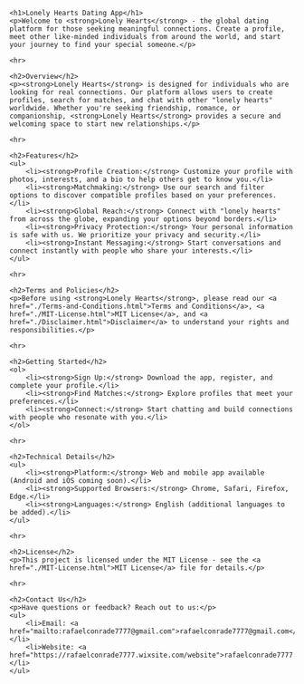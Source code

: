 <!DOCTYPE html>
<html lang="en">
<head>
    <meta charset="UTF-8">
    <meta name="viewport" content="width=device-width, initial-scale=1.0">
    <title>README - Lonely Hearts Dating App</title>
</head>
<body>

    <h1>Lonely Hearts Dating App</h1>
    <p>Welcome to <strong>Lonely Hearts</strong> - the global dating platform for those seeking meaningful connections. Create a profile, meet other like-minded individuals from around the world, and start your journey to find your special someone.</p>

    <hr>

    <h2>Overview</h2>
    <p><strong>Lonely Hearts</strong> is designed for individuals who are looking for real connections. Our platform allows users to create profiles, search for matches, and chat with other "lonely hearts" worldwide. Whether you're seeking friendship, romance, or companionship, <strong>Lonely Hearts</strong> provides a secure and welcoming space to start new relationships.</p>

    <hr>

    <h2>Features</h2>
    <ul>
        <li><strong>Profile Creation:</strong> Customize your profile with photos, interests, and a bio to help others get to know you.</li>
        <li><strong>Matchmaking:</strong> Use our search and filter options to discover compatible profiles based on your preferences.</li>
        <li><strong>Global Reach:</strong> Connect with "lonely hearts" from across the globe, expanding your options beyond borders.</li>
        <li><strong>Privacy Protection:</strong> Your personal information is safe with us. We prioritize your privacy and security.</li>
        <li><strong>Instant Messaging:</strong> Start conversations and connect instantly with people who share your interests.</li>
    </ul>

    <hr>

    <h2>Terms and Policies</h2>
    <p>Before using <strong>Lonely Hearts</strong>, please read our <a href="./Terms-and-Conditions.html">Terms and Conditions</a>, <a href="./MIT-License.html">MIT License</a>, and <a href="./Disclaimer.html">Disclaimer</a> to understand your rights and responsibilities.</p>

    <hr>

    <h2>Getting Started</h2>
    <ol>
        <li><strong>Sign Up:</strong> Download the app, register, and complete your profile.</li>
        <li><strong>Find Matches:</strong> Explore profiles that meet your preferences.</li>
        <li><strong>Connect:</strong> Start chatting and build connections with people who resonate with you.</li>
    </ol>

    <hr>

    <h2>Technical Details</h2>
    <ul>
        <li><strong>Platform:</strong> Web and mobile app available (Android and iOS coming soon).</li>
        <li><strong>Supported Browsers:</strong> Chrome, Safari, Firefox, Edge.</li>
        <li><strong>Languages:</strong> English (additional languages to be added).</li>
    </ul>

    <hr>

    <h2>License</h2>
    <p>This project is licensed under the MIT License - see the <a href="./MIT-License.html">MIT License</a> file for details.</p>

    <hr>

    <h2>Contact Us</h2>
    <p>Have questions or feedback? Reach out to us:</p>
    <ul>
        <li>Email: <a href="mailto:rafaelconrade7777@gmail.com">rafaelconrade7777@gmail.com</a></li>
        <li>Website: <a href="https://rafaelconrade7777.wixsite.com/website">rafaelconrade7777.wixsite.com/website</a></li>
    </ul>

</body>
</html>
